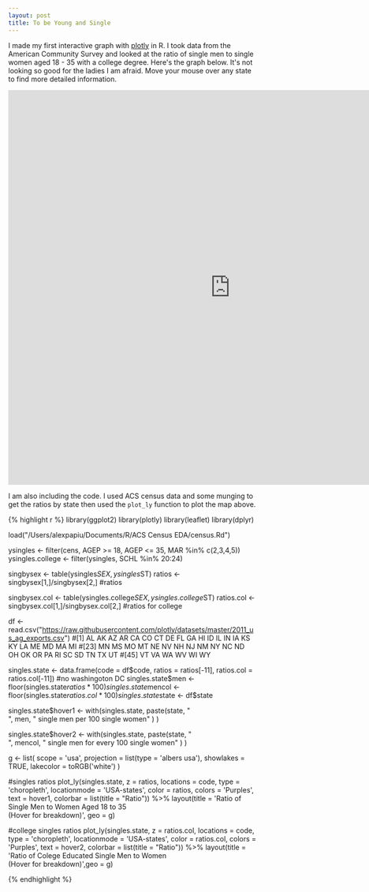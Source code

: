 ```yaml
---
layout: post
title: To be Young and Single
---
```

I made my first interactive graph with [plotly]("plot.ly") in R. I took data from the American Community Survey and looked at the ratio of single men to single women aged 18 - 35 with a college degree. Here's the graph below. It's not looking so good for the ladies I am afraid. Move your mouse over any state to find more detailed information. 

<iframe width="900" height="800" frameborder="0" scrolling="no" src="https://plot.ly/~apapiu/0.embed"></iframe>

I am also including the code. I used ACS census data and some munging to get the ratios by state then used the `plot_ly` function to plot the map above.


{% highlight r %}
library(ggplot2)
library(plotly)
library(leaflet)
library(dplyr)

load("/Users/alexpapiu/Documents/R/ACS Census EDA/census.Rd")

ysingles <- filter(cens, AGEP >= 18, AGEP <= 35, MAR %in% c(2,3,4,5))
ysingles.college <- filter(ysingles, SCHL %in% 20:24)

singbysex <- table(ysingles$SEX, ysingles$ST)
ratios <- singbysex[1,]/singbysex[2,] #ratios

singbysex.col <- table(ysingles.college$SEX, ysingles.college$ST)
ratios.col <- singbysex.col[1,]/singbysex.col[2,] #ratios for college

df <- read.csv("https://raw.githubusercontent.com/plotly/datasets/master/2011_us_ag_exports.csv")
#[1] AL AK AZ AR CA CO CT DE FL GA HI ID IL IN IA KS KY LA ME MD MA MI
#[23] MN MS MO MT NE NV NH NJ NM NY NC ND OH OK OR PA RI SC SD TN TX UT
#[45] VT VA WA WV WI WY

singles.state <- data.frame(code = df$code, ratios = ratios[-11],
                            ratios.col = ratios.col[-11]) #no washingoton DC
singles.state$men <- floor(singles.state$ratios*100)
singles.state$mencol <- floor(singles.state$ratios.col*100)
singles.state$state <- df$state

singles.state$hover1 <- with(singles.state, 
                             paste(state, "<br>", men, " single men per 100 single women" ) )
    
singles.state$hover2 <- with(singles.state, 
                             paste(state, "<br>", mencol, " single men for every 100 single women" ) )

g <- list(
    scope = 'usa',
    projection = list(type = 'albers usa'),
    showlakes = TRUE,
    lakecolor = toRGB('white')
)

#singles ratios
plot_ly(singles.state, z = ratios, locations = code, type = 'choropleth',
        locationmode = 'USA-states', color = ratios, colors = 'Purples',
        text = hover1, colorbar = list(title = "Ratio")) %>%
    layout(title = 'Ratio of Single Men to Women Aged 18 to 35 
           <br> (Hover for breakdown)', geo = g)

#college singles ratios
plot_ly(singles.state, z = ratios.col, locations = code, type = 'choropleth',
        locationmode = 'USA-states', color = ratios.col, colors = 'Purples', 
        text = hover2, colorbar = list(title = "Ratio")) %>%
    layout(title = 'Ratio of Colege Educated Single Men to Women <br> (Hover for breakdown)',geo = g)

{% endhighlight %}
